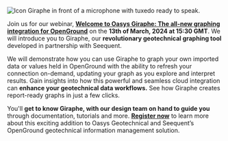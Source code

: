 ![Icon Giraphe in front of a microphone with tuxedo ready to speak.](https://b2c-templates-arup.s3-eu-west-1.amazonaws.com/giraphe/welcome-to-Oasys-Giraphe-article-image2.svg)

Join us for our webinar, [**Welcome to Oasys Giraphe: The all-new graphing integration for OpenGround**](https://www.oasys-software.com/webinars/welcome-to-oasys-giraphe/) on the **13th of March, 2024 at 15:30 GMT**. We will introduce you to Giraphe, our **revolutionary geotechnical graphing tool** developed in partnership with Seequent.  

We will demonstrate how you can use Giraphe to graph your own imported data or values held in OpenGround with the ability to refresh your connection on-demand, updating your graph as you explore and interpret results. Gain insights into how this powerful and seamless cloud integration can **enhance your geotechnical data workflows.** See how Giraphe creates report-ready graphs in just a few clicks.  

You'll **get to know Giraphe, with our design team on hand to guide you** through documentation, tutorials and more. [**Register now**](https://events.teams.microsoft.com/event/a03bcd92-4ad5-491a-a2fd-457f64bcec1e@4ae48b41-0137-4599-8661-fc641fe77bea) to learn more about this exciting addition to Oasys Geotechnical and Seequent’s OpenGround geotechnical information management solution. 